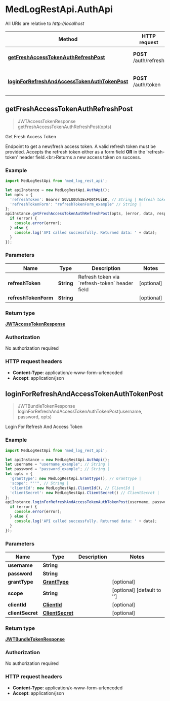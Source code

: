# MedLogRestApi.AuthApi

All URIs are relative to *http://localhost*

Method | HTTP request | Description
------------- | ------------- | -------------
[**getFreshAccessTokenAuthRefreshPost**](AuthApi.md#getFreshAccessTokenAuthRefreshPost) | **POST** /auth/refresh | Get Fresh Access Token
[**loginForRefreshAndAccessTokenAuthTokenPost**](AuthApi.md#loginForRefreshAndAccessTokenAuthTokenPost) | **POST** /auth/token | Login For Refresh And Access Token



## getFreshAccessTokenAuthRefreshPost

> JWTAccessTokenResponse getFreshAccessTokenAuthRefreshPost(opts)

Get Fresh Access Token

Endpoint to get a new/fresh access token. A valid refresh token must be provided. Accepts the refresh token either as a form field **OR** in the &#39;refresh-token&#39; header field.&lt;br&gt;Returns a new access token on success.

### Example

```javascript
import MedLogRestApi from 'med_log_rest_api';

let apiInstance = new MedLogRestApi.AuthApi();
let opts = {
  'refreshToken': Bearer S0VLU0UhIExFQ0tFUiEK, // String | Refresh token via `refresh-token` header field
  'refreshTokenForm': "refreshTokenForm_example" // String | 
};
apiInstance.getFreshAccessTokenAuthRefreshPost(opts, (error, data, response) => {
  if (error) {
    console.error(error);
  } else {
    console.log('API called successfully. Returned data: ' + data);
  }
});
```

### Parameters


Name | Type | Description  | Notes
------------- | ------------- | ------------- | -------------
 **refreshToken** | **String**| Refresh token via &#x60;refresh-token&#x60; header field | [optional] 
 **refreshTokenForm** | **String**|  | [optional] 

### Return type

[**JWTAccessTokenResponse**](JWTAccessTokenResponse.md)

### Authorization

No authorization required

### HTTP request headers

- **Content-Type**: application/x-www-form-urlencoded
- **Accept**: application/json


## loginForRefreshAndAccessTokenAuthTokenPost

> JWTBundleTokenResponse loginForRefreshAndAccessTokenAuthTokenPost(username, password, opts)

Login For Refresh And Access Token

### Example

```javascript
import MedLogRestApi from 'med_log_rest_api';

let apiInstance = new MedLogRestApi.AuthApi();
let username = "username_example"; // String | 
let password = "password_example"; // String | 
let opts = {
  'grantType': new MedLogRestApi.GrantType(), // GrantType | 
  'scope': "''", // String | 
  'clientId': new MedLogRestApi.ClientId(), // ClientId | 
  'clientSecret': new MedLogRestApi.ClientSecret() // ClientSecret | 
};
apiInstance.loginForRefreshAndAccessTokenAuthTokenPost(username, password, opts, (error, data, response) => {
  if (error) {
    console.error(error);
  } else {
    console.log('API called successfully. Returned data: ' + data);
  }
});
```

### Parameters


Name | Type | Description  | Notes
------------- | ------------- | ------------- | -------------
 **username** | **String**|  | 
 **password** | **String**|  | 
 **grantType** | [**GrantType**](GrantType.md)|  | [optional] 
 **scope** | **String**|  | [optional] [default to &#39;&#39;]
 **clientId** | [**ClientId**](ClientId.md)|  | [optional] 
 **clientSecret** | [**ClientSecret**](ClientSecret.md)|  | [optional] 

### Return type

[**JWTBundleTokenResponse**](JWTBundleTokenResponse.md)

### Authorization

No authorization required

### HTTP request headers

- **Content-Type**: application/x-www-form-urlencoded
- **Accept**: application/json


